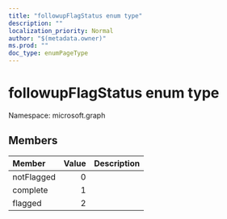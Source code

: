 ```yaml
---
title: "followupFlagStatus enum type"
description: ""
localization_priority: Normal
author: "$(metadata.owner)"
ms.prod: ""
doc_type: enumPageType
---
```


# followupFlagStatus enum type

Namespace: microsoft.graph

## Members

| Member     | Value | Description |
| :--------- | ----: | :---------- |
| notFlagged | 0     |             |
| complete   | 1     |             |
| flagged    | 2     |             |
